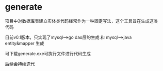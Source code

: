 # generate
项目中对数据库表建立实体类代码经常作为一种固定写法，这个工具旨在生成这类代码

目前v0.1版本，只实现了mysql-->go dao层的生成 和 mysql-->java entity&mapper 生成

可下载generate.exe可执行文件进行代码生成

后续会持续迭代
